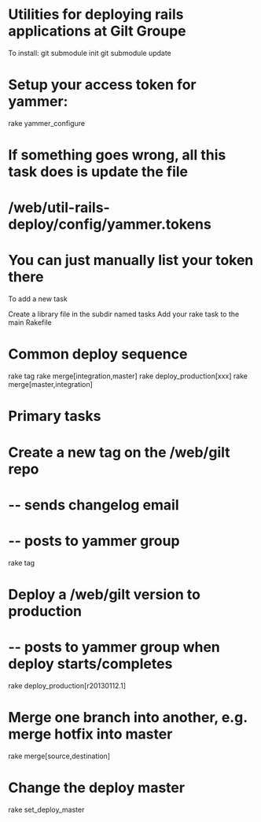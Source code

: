 Utilities for deploying rails applications at Gilt Groupe
=========================================================

To install:
  git submodule init
  git submodule update

  # Setup your access token for yammer:
  rake yammer_configure

  # If something goes wrong, all this task does is update the file
  #   /web/util-rails-deploy/config/yammer.tokens
  # You can just manually list your token there

To add a new task

  Create a library file in the subdir named tasks
  Add your rake task to the main Rakefile

Common deploy sequence
=========================================================
rake tag
rake merge[integration,master]
rake deploy_production[xxx]
rake merge[master,integration]

Primary tasks
=========================================================

# Create a new tag on the /web/gilt repo
#   -- sends changelog email
#   -- posts to yammer group
rake tag


# Deploy a /web/gilt version to production
#   -- posts to yammer group when deploy starts/completes
rake deploy_production[r20130112.1]


# Merge one branch into another, e.g. merge hotfix into master
rake merge[source,destination]

# Change the deploy master
rake set_deploy_master
